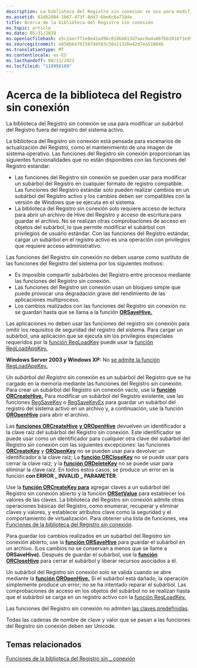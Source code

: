 ```yaml
---
description: La biblioteca del Registro sin conexión se usa para modificar un subárbol del Registro fuera del registro del sistema activo.
ms.assetid: 61db2804-1b67-473f-8dd7-6be6c6a7184e
title: Acerca de la biblioteca del Registro sin conexión
ms.topic: article
ms.date: 05/31/2018
ms.openlocfilehash: e5c2aecf71e8e42ad96c018bb613d7aac9a4a867bb301671e9553f1768a4ce44
ms.sourcegitcommit: e858bbe701567d4583c50a11326e42d7ea51804b
ms.translationtype: MT
ms.contentlocale: es-ES
ms.lasthandoff: 08/11/2021
ms.locfileid: "118956189"
---
```

# <a name="about-the-offline-registry-library"></a>Acerca de la biblioteca del Registro sin conexión

La biblioteca del Registro sin conexión se usa para modificar un subárbol del Registro fuera del registro del sistema activo.

La biblioteca del Registro sin conexión está pensada para escenarios de actualización del Registro, como el mantenimiento de una imagen de sistema operativo. Las funciones del Registro sin conexión proporcionan las siguientes funcionalidades que no están disponibles con las funciones del Registro estándar:

-   Las funciones del Registro sin conexión se pueden usar para modificar un subárbol del Registro en cualquier formato de registro compatible. Las funciones del Registro estándar solo pueden realizar cambios en un subárbol del Registro activo y los cambios deben ser compatibles con la versión de Windows que se ejecuta en el sistema.
-   La biblioteca del Registro sin conexión solo requiere acceso de lectura para abrir un archivo de Hive del Registro y acceso de escritura para guardar el archivo. No se realizan otras comprobaciones de acceso en objetos del subárbol, lo que permite modificar el subárbol con privilegios de usuario estándar. Con las funciones del Registro estándar, cargar un subárbol en el registro activo es una operación con privilegios que requiere acceso administrativo.

Las funciones del Registro sin conexión no deben usarse como sustituto de las funciones del Registro del sistema por los siguientes motivos:

-   Es imposible compartir subárboles del Registro entre procesos mediante las funciones del Registro sin conexión.
-   Las funciones del Registro sin conexión usan un bloqueo simple que puede provocar una degradación grave del rendimiento de las aplicaciones multiproceso.
-   Los cambios realizados con las funciones del Registro sin conexión no se guardan hasta que se llama a la función [**ORSaveHive.**](orsavehive.md)

Las aplicaciones no deben usar las funciones del registro sin conexión para omitir los requisitos de seguridad del registro del sistema. Para cargar un subárbol, una aplicación que se ejecuta sin los privilegios especiales requeridos por la [función RegLoadKey](/windows/win32/api/winreg/nf-winreg-regloadkeya) puede usar la [función RegLoadAppKey.](/windows/win32/api/winreg/nf-winreg-regloadappkeya)

**Windows Server 2003 y Windows XP:** No [se admite la función RegLoadAppKey.](/windows/win32/api/winreg/nf-winreg-regloadappkeya)

Un *subárbol del Registro* sin conexión es un subárbol del Registro que se ha cargado en la memoria mediante las funciones del Registro sin conexión. Para crear un subárbol del Registro sin conexión vacío, use la [**función ORCreateHive.**](orcreatehive.md) Para modificar un subárbol del Registro existente, use las funciones [RegSaveKey](/windows/win32/api/winreg/nf-winreg-regsavekeya) o [RegSaveKeyEx](/windows/win32/api/winreg/nf-winreg-regsavekeyexa) para guardar un subárbol del registro del sistema activo en un archivo y, a continuación, use la función [**OROpenHive**](oropenhive.md) para abrir el archivo.

Las [**funciones ORCreateHive**](orcreatehive.md) [**y OROpenHive**](oropenhive.md) devuelven un identificador a la clave raíz del subárbol del Registro sin conexión. Este identificador se puede usar como un identificador para cualquier otra clave del subárbol del Registro sin conexión con las siguientes excepciones: las funciones [**ORCreateKey**](orcreatekey.md) y [**OROpenKey**](oropenkey.md) no se pueden usar para devolver un identificador a la clave raíz; La [**función ORCloseKey**](orclosekey.md) no se puede usar para cerrar la clave raíz; y la [**función ORDeleteKey**](ordeletekey.md) no se puede usar para eliminar la clave raíz. En todos estos casos, se produce un error en la función **con ERROR \_ INVALID \_ PARAMETER**.

Use la [**función ORCreateKey para**](orcreatekey.md) agregar claves a un subárbol del Registro sin conexión abierto y la función [**ORSetValue**](orsetvalue.md) para establecer los valores de las claves. La biblioteca del Registro sin conexión admite otras operaciones básicas del Registro, como enumerar, recuperar y eliminar claves y valores, y establecer atributos clave como la seguridad y el comportamiento de virtualización. Para obtener una lista de funciones, vea [Funciones de la biblioteca del Registro sin conexión](offline-registry-library-functions.md).

Para guardar los cambios realizados en un subárbol del Registro sin conexión abierto, use la [**función ORSaveHive**](orsavehive.md) para guardar el subárbol en un archivo. (Los cambios no se conservan a menos que se llame a **ORSaveHive).** Después de guardar el subárbol, use la [**función ORCloseHive**](orclosehive.md) para cerrar el subárbol y liberar recursos asociados a él.

Un subárbol del Registro sin conexión solo se valida cuando se abre mediante la [**función OROpenHive.**](oropenhive.md) Si el subárbol está dañado, la operación simplemente produce un error; no se ha intentado reparar el subárbol. Las comprobaciones de acceso en los objetos del subárbol no se realizan hasta que el subárbol se carga en un registro activo con la [función RegLoadKey.](/windows/win32/api/winreg/nf-winreg-regloadkeya)

Las funciones del Registro sin conexión no admiten [las claves predefinidas](../sysinfo/predefined-keys.md).

Todas las cadenas de nombre de clave y valor que se pasan a las funciones del Registro sin conexión deben ser Unicode.

## <a name="related-topics"></a>Temas relacionados

<dl> <dt>

[Funciones de la biblioteca del Registro sin \_ conexión](offline-registry-library-functions.md)
</dt> </dl>

 

 
